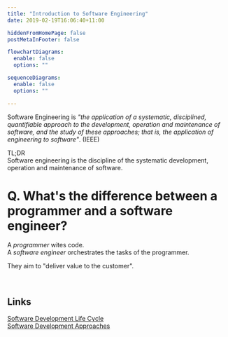 ```yaml
---
title: "Introduction to Software Engineering"
date: 2019-02-19T16:06:40+11:00

hiddenFromHomePage: false
postMetaInFooter: false

flowchartDiagrams:
  enable: false
  options: ""

sequenceDiagrams: 
  enable: false
  options: ""

---
```


Software Engineering is _"the application of a systematic, disciplined, quantifiable approach to the development, operation and maintenance of software, and the study of these approaches; that is, the application of engineering to software"_. (IEEE)

TL;DR  
Software engineering is the discipline of the systematic development, operation and maintenance of software.


# Q. What&apos;s the difference between a programmer and a software engineer?
A _programmer_ wites code.  
A _software engineer_ orchestrates the tasks of the programmer.  

They aim to "deliver value to the customer".

&nbsp;  

Links
---

[Software Development Life Cycle](../software-development-lifecycle)  
[Software Development Approaches](../software-development-approaches)

